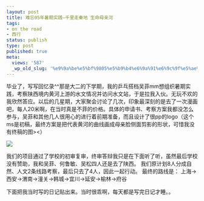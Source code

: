 ```yaml
---
layout: post
title: 难忘05年暑期实践–千里走秦地 生命母亲河
tags:
- on the road
- 西行
status: publish
type: post
published: true
meta:
  views: '587'
  _wp_old_slug: '%e9%9a%be%e5%bf%9805%e5%b9%b4%e6%9a%91%e6%9c%9f%e5%ae%9e%e8%b7%b5-%e5%8d%83%e9%87%8c%e8%b5%b0%e7%a7%a6%e5%9c%b0-%e7%94%9f%e5%91%bd%e6%af%8d%e4%ba%b2%e6%b2%b3'
---
```

毕业了，写写回忆录^^那是大二的下学期，我的乒乓搭档吴菲mm想组织暑期实践，考察陕西境内黄河上游的水文情况并访问水文站，于是拉我入伙。无玩不欢的我欣然答应。以后的几星期，大家聚会讨论了几次，印象最深刻的是去了一次漫画吧，每人20米啊，在当时真是不菲的价格。具体的申请书、考察方案我都没怎么参与，吴菲和其他几人很用心的进行着前期准备，而且设计了很pp的logo（这个ms是初稿，最终方案是把代表黄河的曲线画成母亲脸侧面剪影的形状，可惜我没有终稿的图&gt;&lt;）

![](http://lh3.google.com/MaZhaorong/RpcVej0BWKI/AAAAAAAAAFQ/h8k02jPo9dI/s144/LOGO.JPG)

我们的项目通过了学校的初审复审，终审答辩我只是在下面听了听，虽然最后学校没有赞助，我和吴菲、何鲁敏、吴松四人还是去了陕西。
我们原计划8人分成自然、人文2条线路考察，最后只去了4人，因此一起行动。
最终的路线是：
上海-&gt;西安-&gt;渭南-&gt;潼关-&gt;韩城-&gt;宜川-&gt;延安-&gt;榆林-&gt;府谷

下面把我当时写的日记贴出来。当时很乖啊，每天都是写完日记才睡。。
